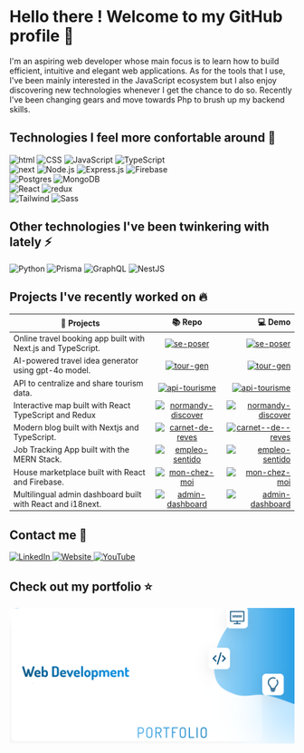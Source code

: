 # Hello there ! Welcome to my GitHub profile :wave:

I'm an aspiring web developer whose main focus is to learn how to build efficient, intuitive and elegant web applications. As for the tools that I use, I've been mainly interested in the JavaScript ecosystem but I also enjoy discovering new technologies whenever I get the chance to do so. Recently I've been changing gears and move towards Php to brush up my backend skills.

## Technologies I feel more confortable around :rocket:
<div><img alt="html" src="https://img.shields.io/badge/-HTML-E34F26.svg?logo=html5&logoColor=white" />
<img alt="CSS" src="https://img.shields.io/badge/CSS-1572B6.svg?logo=css3&logoColor=white">
<img alt="JavaScript" src="https://img.shields.io/badge/-JavaScript-yellow.svg?logo=javascript&logoColor=white">
<img alt="TypeScript" src="https://img.shields.io/badge/-TypeScript-007ACC.svg?logo=typescript&logoColor=white" />
</div>

<div>
 <img alt="next" src="https://img.shields.io/badge/Next-black.svg?logo=next.js&logoColor=white" >
<img alt="Node.js" src="https://img.shields.io/badge/Node.js-43853D.svg?logo=node.js&logoColor=white">
<img alt="Express.js" src="https://img.shields.io/badge/Express.js-404d59.svg?logo=express&logoColor=white">
<img alt="Firebase" src="https://img.shields.io/badge/-Firebase-039BE5.svg?&logo=Firebase&logoColor=white" />
 
</div>

<div>
  <img alt="Postgres" src="https://img.shields.io/badge/postgres-%23316192.svg?logo=postgresql&logoColor=white">
<img alt="MongoDB" src ="https://img.shields.io/badge/MongoDB-4ea94b.svg?logo=mongodb&logoColor=white">
 
</div>

 <div>
<img alt="React" src="https://img.shields.io/badge/-React-45b8d8.svg?logo=react&logoColor=white" />
<img alt="redux" src="https://img.shields.io/badge/-Redux-764ABC.svg?logo=redux&logoColor=white" />
  
 </div>
 
 <div>
<img alt="Tailwind" src="https://img.shields.io/badge/Tailwindcss-38B2AC?style=for-the-badge&logo=tailwindcss&logoColor=white">
<img alt="Sass" src="https://img.shields.io/badge/Sass-CC6699.svg?logo=sass&logoColor=white" />
  
 </div>

## Other technologies I've been twinkering with lately :zap:
<div>
<img alt="Python" src="https://img.shields.io/badge/Python-14354C.svg?logo=python&logoColor=white" />
<img alt="Prisma" src="https://img.shields.io/badge/Prisma-2D3748.svg?logo=prisma&logoColor=white" />
 <img alt="GraphQL" src="https://img.shields.io/badge/-GraphQL-E10098.svg?logo=graphql&logoColor=white" />
<img alt="NestJS" src="https://img.shields.io/badge/NestJS-E0234E.svg?logo=nestjs&logoColor=white" />
</div>


## Projects I've recently worked on :fire:
| 🦜 Projects    | 📚 Repo    | 💻 Demo   |
| ------------- |:-------------:| -----:|
| Online travel booking app built with Next.js and TypeScript. | <a href="https://github.com/LouisLeca22/se-poser"><img alt="se-poser" src="https://img.shields.io/static/v1?label=&message=se--poser&color=000605&logo=github&logoColor=FFFFFF&labelColor=000605"/></a> |  <a href="https://se-poser.vercel.app/"><img alt="se-poser" src="https://img.shields.io/static/v1?label=&message=se--poser&color=343b41&logo=vercel&logoColor=FFFFFF&labelColor=000605"/></a>  |
| AI-powered travel idea generator using gpt-4o model. | <a href="https://github.com/LouisLeca22/tour-gen"><img alt="tour-gen" src="https://img.shields.io/static/v1?label=&message=tour--gen&color=000605&logo=github&logoColor=FFFFFF&labelColor=000605"/></a> |  <a href="https://tour-gen.vercel.app/"><img alt="tour-gen" src="https://img.shields.io/static/v1?label=&message=tour--gen&color=343b41&logo=vercel&logoColor=FFFFFF&labelColor=000605"/></a>  |
| API to centralize and share tourism data. | <a href="https://github.com/LouisLeca22/api-tourisme"><img alt="api-tourisme" src="https://img.shields.io/static/v1?label=&message=api--tourisme&color=000605&logo=github&logoColor=FFFFFF&labelColor=000605"/></a> |  <a href="http://api-tourisme.onrender.com"><img alt="api-tourisme" src="https://img.shields.io/static/v1?label=&message=api--tourisme&color=343b41&logo=render&logoColor=FFFFFF&labelColor=000605"/></a>  |
| Interactive map built with React TypeScript and Redux | <a href="https://github.com/LouisLeca22/normandy-discover"><img alt="normandy-discover" src="https://img.shields.io/static/v1?label=&message=normandy--discover&color=000605&logo=github&logoColor=FFFFFF&labelColor=000605"/></a> |   <a href="https://normandy-discover.web.app/"><img alt="normandy-discover" src="https://img.shields.io/static/v1?label=&message=normandy--discover&color=343b41&logo=firebase&logoColor=FFFFFF&labelColor=000605"/></a>  |
| Modern blog built with Nextjs and TypeScript. | <a href="https://github.com/LouisLeca22/carnet-de-reves"><img alt="carnet-de-reves" src="https://img.shields.io/static/v1?label=&message=carnet--de--reves&color=000605&logo=github&logoColor=FFFFFF&labelColor=000605"/></a> |  <a href="https://carnet-de-reves.vercel.app/"><img alt="carnet--de--reves" src="https://img.shields.io/static/v1?label=&message=carnet--de--reves&color=343b41&logo=vercel&logoColor=FFFFFF&labelColor=000605"/></a>  |
| Job Tracking App built with the MERN Stack. | <a href="https://github.com/LouisLeca22/empleo-sentido"><img alt="empleo-sentido" src="https://img.shields.io/static/v1?label=&message=empleo--sentido&color=000605&logo=github&logoColor=FFFFFF&labelColor=000605"/></a> |  <a href="https://empleo-sentido.onrender.com/"><img alt="empleo-sentido" src="https://img.shields.io/static/v1?label=&message=empleo--sentido&color=343b41&logo=render&logoColor=FFFFFF&labelColor=000605"/></a>  |
| House marketplace built with React and Firebase. | <a href="https://github.com/LouisLeca22/mon-chez-moi"><img alt="mon-chez-moi" src="https://img.shields.io/static/v1?label=&message=mon--chez--moi&color=000605&logo=github&logoColor=FFFFFF&labelColor=000605"/></a> |  <a href="https://mon-chez-moi.vercel.app/"><img alt="mon-chez-moi" src="https://img.shields.io/static/v1?label=&message=mon--chez--moi&color=343b41&logo=vercel&logoColor=FFFFFF&labelColor=000605"/></a>  |
| Multilingual admin dashboard built with React and i18next. | <a href="https://github.com/LouisLeca22/admin-dashboard"><img alt="admin-dashboard" src="https://img.shields.io/static/v1?label=&message=admin--dashboard&color=000605&logo=github&logoColor=FFFFFF&labelColor=000605"/></a> |  <a href="https://dashboard-4886f.web.app/"><img alt="admin-dashboard" src="https://img.shields.io/static/v1?label=&message=admin--dashboard&color=343b41&logo=firebase&logoColor=FFFFFF&labelColor=000605"/></a>  |



## Contact me :speech_balloon:

<a href="https://www.linkedin.com/in/louis-leca/" target="_blank">
  <img src="https://img.shields.io/badge/LinkedIn-0A66C2.svg?logo=linkedin&logoColor=white" alt="LinkedIn" />
</a>
<a href="https://louis-leca.web.app" target="_blank">
  <img src="https://img.shields.io/badge/Website-000000.svg?logo=google-chrome&logoColor=white" alt="Website" />
</a>
<a href="https://www.youtube.com/@Weboscopie" target="_blank">
  <img src="https://img.shields.io/badge/YouTube-FF0000.svg?logo=youtube&logoColor=white" alt="YouTube" />
</a>

## Check out my portfolio :star:

<a  href="http://louis-leca.web.app">
 <img src="./assets/website.png" alt="website" />
</a>
